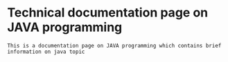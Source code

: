 # Technical documentation page on JAVA programming 
    This is a documentation page on JAVA programming which contains brief information on java topic
